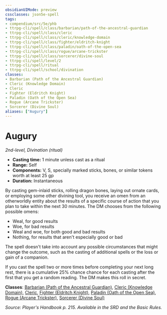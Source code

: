 ```yaml
---
obsidianUIMode: preview
cssclasses: json5e-spell
tags:
- compendium/src/5e/phb
- ttrpg-cli/spell/class/barbarian/path-of-the-ancestral-guardian
- ttrpg-cli/spell/class/cleric
- ttrpg-cli/spell/class/cleric/knowledge-domain
- ttrpg-cli/spell/class/fighter/eldritch-knight
- ttrpg-cli/spell/class/paladin/oath-of-the-open-sea
- ttrpg-cli/spell/class/rogue/arcane-trickster
- ttrpg-cli/spell/class/sorcerer/divine-soul
- ttrpg-cli/spell/level/2
- ttrpg-cli/spell/ritual
- ttrpg-cli/spell/school/divination
classes:
- Barbarian (Path of the Ancestral Guardian)
- Cleric (Knowledge Domain)
- Cleric
- Fighter (Eldritch Knight)
- Paladin (Oath of the Open Sea)
- Rogue (Arcane Trickster)
- Sorcerer (Divine Soul)
aliases: ["Augury"]
---
```

# Augury
*2nd-level, Divination (ritual)*  

- **Casting time:** 1 minute unless cast as a ritual
- **Range:** Self
- **Components:** V, S, specially marked sticks, bones, or similar tokens worth at least 25 gp
- **Duration:** Instantaneous

By casting gem-inlaid sticks, rolling dragon bones, laying out ornate cards, or employing some other divining tool, you receive an omen from an otherworldly entity about the results of a specific course of action that you plan to take within the next 30 minutes. The DM chooses from the following possible omens:

- Weal, for good results  
- Woe, for bad results  
- Weal and woe, for both good and bad results  
- Nothing, for results that aren't especially good or bad  

The spell doesn't take into account any possible circumstances that might change the outcome, such as the casting of additional spells or the loss or gain of a companion.

If you cast the spell two or more times before completing your next long rest, there is a cumulative 25% chance chance for each casting after the first that you get a random reading. The DM makes this roll in secret.

**Classes**: [Barbarian (Path of the Ancestral Guardian)](/3-Mechanics/CLI/classes/barbarian-path-of-the-ancestral-guardian-xge.md), [Cleric (Knowledge Domain)](/3-Mechanics/CLI/classes/cleric-knowledge-domain.md), [Cleric](/3-Mechanics/CLI/classes/cleric.md), [Fighter (Eldritch Knight)](/3-Mechanics/CLI/classes/fighter-eldritch-knight.md), [Paladin (Oath of the Open Sea)](/3-Mechanics/CLI/classes/paladin-oath-of-the-open-sea-tdcsr.md), [Rogue (Arcane Trickster)](/3-Mechanics/CLI/classes/rogue-arcane-trickster.md), [Sorcerer (Divine Soul)](/3-Mechanics/CLI/classes/sorcerer-divine-soul-xge.md)

*Source: Player's Handbook p. 215. Available in the SRD and the Basic Rules.*